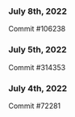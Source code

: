 ### July 8th, 2022

Commit #106238

### July 5th, 2022

Commit #314353


### July 4th, 2022

Commit #72281
